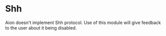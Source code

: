 # Shh

Aion doesn't implement Shh protocol. Use of this module will give
feedback to the user about it being disabled.

